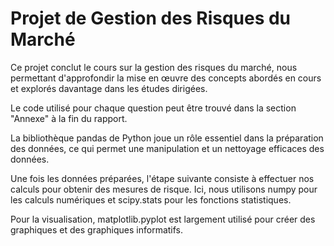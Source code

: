 # Projet de Gestion des Risques du Marché

Ce projet conclut le cours sur la gestion des risques du marché, nous permettant d'approfondir la mise en œuvre des concepts abordés en cours et explorés davantage dans les études dirigées.

Le code utilisé pour chaque question peut être trouvé dans la section "Annexe" à la fin du rapport.

La bibliothèque pandas de Python joue un rôle essentiel dans la préparation des données, ce qui permet une manipulation et un nettoyage efficaces des données.

Une fois les données préparées, l'étape suivante consiste à effectuer nos calculs pour obtenir des mesures de risque. Ici, nous utilisons numpy pour les calculs numériques et scipy.stats pour les fonctions statistiques.

Pour la visualisation, matplotlib.pyplot est largement utilisé pour créer des graphiques et des graphiques informatifs.

